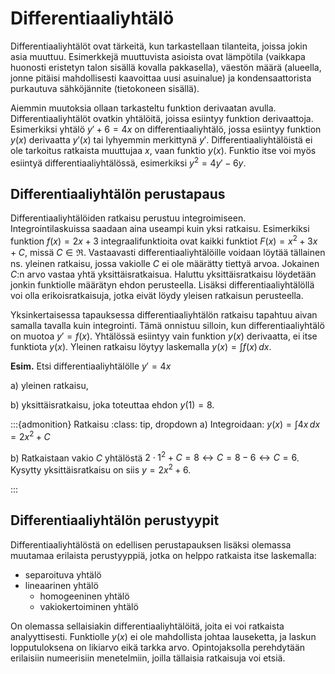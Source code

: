 # Differentiaaliyhtälö

Differentiaaliyhtälöt ovat tärkeitä, kun tarkastellaan tilanteita, joissa jokin asia muuttuu. Esimerkkejä muuttuvista asioista ovat lämpötila (vaikkapa huonosti eristetyn talon sisällä kovalla pakkasella), väestön määrä (alueella, jonne pitäisi mahdollisesti kaavoittaa uusi asuinalue) ja kondensaattorista purkautuva sähköjännite (tietokoneen sisällä).

Aiemmin muutoksia ollaan tarkasteltu funktion derivaatan avulla. Differentiaaliyhtälöt ovatkin yhtälöitä, joissa esiintyy funktion derivaattoja. Esimerkiksi yhtälö $y'+6=4x$ on differentiaaliyhtälö, jossa esiintyy funktion $y(x)$ derivaatta $y'(x)$ tai lyhyemmin merkittynä $y'$. Differentiaaliyhtälöistä ei ole tarkoitus ratkaista muuttujaa $x$, vaan funktio $y(x)$. Funktio itse voi myös esiintyä differentiaaliyhtälössä, esimerkiksi $y^2=4y'-6y$.

## Differentiaaliyhtälön perustapaus

Differentiaaliyhtälöiden ratkaisu perustuu integroimiseen. Integrointilaskuissa saadaan aina useampi kuin yksi ratkaisu. Esimerkiksi funktion $f(x)=2x+3$ integraalifunktioita ovat kaikki funktiot $F(x)=x^2+3x+C$, missä $C \in \Re$. Vastaavasti differentiaaliyhtälöille voidaan löytää tällainen ns. yleinen ratkaisu, jossa vakiolle $C$ ei ole määrätty tiettyä arvoa. Jokainen $C$:n arvo vastaa yhtä yksittäisratkaisua. Haluttu yksittäisratkaisu löydetään jonkin funktiolle määrätyn ehdon perusteella. Lisäksi differentiaaliyhtälöllä voi olla erikoisratkaisuja, jotka eivät löydy yleisen ratkaisun perusteella.

Yksinkertaisessa tapauksessa differentiaaliyhtälön ratkaisu tapahtuu aivan samalla tavalla kuin integrointi. Tämä onnistuu silloin, kun differentiaaliyhtälö on muotoa $y'=f(x)$. Yhtälössä esiintyy vain funktion $y(x)$ derivaatta, ei itse funktiota $y(x)$. Yleinen ratkaisu löytyy laskemalla $y(x)=\int f(x) \, dx$.

**Esim.** Etsi differentiaaliyhtälölle $y'=4x$ 

a) yleinen ratkaisu, 

b) yksittäisratkaisu, joka toteuttaa ehdon $y(1)=8$.

:::{admonition} Ratkaisu
:class: tip, dropdown
a) Integroidaan: $y(x)=\int 4x \, dx = 2x^2 + C$

b) Ratkaistaan vakio $C$ yhtälöstä $2\cdot 1^2+C=8 \leftrightarrow C=8-6 \leftrightarrow C=6$. Kysytty yksittäisratkaisu on siis $y=2x^2+6$.

:::

## Differentiaaliyhtälön perustyypit

Differentiaaliyhtälöstä on edellisen perustapauksen lisäksi olemassa muutamaa erilaista perustyyppiä, jotka on helppo ratkaista itse laskemalla:
- separoituva yhtälö
- lineaarinen yhtälö
    - homogeeninen yhtälö
    - vakiokertoiminen yhtälö

On olemassa sellaisiakin differentiaaliyhtälöitä, joita ei voi ratkaista analyyttisesti. Funktiolle $y(x)$ ei ole mahdollista johtaa lauseketta, ja laskun lopputuloksena on likiarvo eikä tarkka arvo. Opintojaksolla perehdytään erilaisiin numeerisiin menetelmiin, joilla tällaisia ratkaisuja voi etsiä.